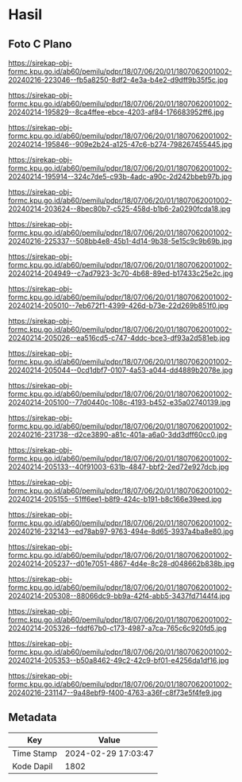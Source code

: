 # Hasil

## Foto C Plano

https://sirekap-obj-formc.kpu.go.id/ab60/pemilu/pdpr/18/07/06/20/01/1807062001002-20240216-223046--fb5a8250-8df2-4e3a-b4e2-d9dff9b35f5c.jpg

https://sirekap-obj-formc.kpu.go.id/ab60/pemilu/pdpr/18/07/06/20/01/1807062001002-20240214-195829--8ca4ffee-ebce-4203-af84-176683952ff6.jpg

https://sirekap-obj-formc.kpu.go.id/ab60/pemilu/pdpr/18/07/06/20/01/1807062001002-20240214-195846--909e2b24-a125-47c6-b274-798267455445.jpg

https://sirekap-obj-formc.kpu.go.id/ab60/pemilu/pdpr/18/07/06/20/01/1807062001002-20240214-195914--324c7de5-c93b-4adc-a90c-2d242bbeb97b.jpg

https://sirekap-obj-formc.kpu.go.id/ab60/pemilu/pdpr/18/07/06/20/01/1807062001002-20240214-203624--8bec80b7-c525-458d-b1b6-2a0290fcda18.jpg

https://sirekap-obj-formc.kpu.go.id/ab60/pemilu/pdpr/18/07/06/20/01/1807062001002-20240216-225337--508bb4e8-45b1-4d14-9b38-5e15c9c9b69b.jpg

https://sirekap-obj-formc.kpu.go.id/ab60/pemilu/pdpr/18/07/06/20/01/1807062001002-20240214-204949--c7ad7923-3c70-4b68-89ed-b17433c25e2c.jpg

https://sirekap-obj-formc.kpu.go.id/ab60/pemilu/pdpr/18/07/06/20/01/1807062001002-20240214-205010--7eb672f1-4399-426d-b73e-22d269b851f0.jpg

https://sirekap-obj-formc.kpu.go.id/ab60/pemilu/pdpr/18/07/06/20/01/1807062001002-20240214-205026--ea516cd5-c747-4ddc-bce3-df93a2d581eb.jpg

https://sirekap-obj-formc.kpu.go.id/ab60/pemilu/pdpr/18/07/06/20/01/1807062001002-20240214-205044--0cd1dbf7-0107-4a53-a044-dd4889b2078e.jpg

https://sirekap-obj-formc.kpu.go.id/ab60/pemilu/pdpr/18/07/06/20/01/1807062001002-20240214-205100--77d0440c-108c-4193-b452-e35a02740139.jpg

https://sirekap-obj-formc.kpu.go.id/ab60/pemilu/pdpr/18/07/06/20/01/1807062001002-20240216-231738--d2ce3890-a81c-401a-a6a0-3dd3dff60cc0.jpg

https://sirekap-obj-formc.kpu.go.id/ab60/pemilu/pdpr/18/07/06/20/01/1807062001002-20240214-205133--40f91003-631b-4847-bbf2-2ed72e927dcb.jpg

https://sirekap-obj-formc.kpu.go.id/ab60/pemilu/pdpr/18/07/06/20/01/1807062001002-20240214-205155--51ff6ee1-b8f9-424c-b191-b8c166e39eed.jpg

https://sirekap-obj-formc.kpu.go.id/ab60/pemilu/pdpr/18/07/06/20/01/1807062001002-20240216-232143--ed78ab97-9763-494e-8d65-3937a4ba8e80.jpg

https://sirekap-obj-formc.kpu.go.id/ab60/pemilu/pdpr/18/07/06/20/01/1807062001002-20240214-205237--d01e7051-4867-4d4e-8c28-d048662b838b.jpg

https://sirekap-obj-formc.kpu.go.id/ab60/pemilu/pdpr/18/07/06/20/01/1807062001002-20240214-205308--88066dc9-bb9a-42f4-abb5-3437fd7144f4.jpg

https://sirekap-obj-formc.kpu.go.id/ab60/pemilu/pdpr/18/07/06/20/01/1807062001002-20240214-205326--fddf67b0-c173-4987-a7ca-765c6c920fd5.jpg

https://sirekap-obj-formc.kpu.go.id/ab60/pemilu/pdpr/18/07/06/20/01/1807062001002-20240214-205353--b50a8462-49c2-42c9-bf01-e4256da1df16.jpg

https://sirekap-obj-formc.kpu.go.id/ab60/pemilu/pdpr/18/07/06/20/01/1807062001002-20240216-231147--9a48ebf9-f400-4763-a36f-c8f73e5f4fe9.jpg


## Metadata

| Key        | Value               |
| ---------- | ------------------- |
| Time Stamp | 2024-02-29 17:03:47 |
| Kode Dapil | 1802                |



